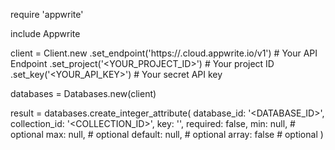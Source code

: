 require 'appwrite'

include Appwrite

client = Client.new
    .set_endpoint('https://<REGION>.cloud.appwrite.io/v1') # Your API Endpoint
    .set_project('<YOUR_PROJECT_ID>') # Your project ID
    .set_key('<YOUR_API_KEY>') # Your secret API key

databases = Databases.new(client)

result = databases.create_integer_attribute(
    database_id: '<DATABASE_ID>',
    collection_id: '<COLLECTION_ID>',
    key: '',
    required: false,
    min: null, # optional
    max: null, # optional
    default: null, # optional
    array: false # optional
)
